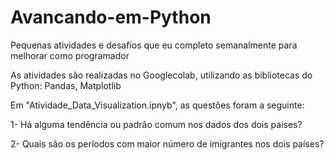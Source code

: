 # Avancando-em-Python

Pequenas atividades e desafios que eu completo semanalmente para melhorar como programador

As atividades são realizadas no Googlecolab, utilizando as bibliotecas do Python: Pandas, Matplotlib

Em "Atividade_Data_Visualization.ipnyb", as questões foram a seguinte:

1- Há alguma tendência ou padrão comum nos dados dos dois países?

2- Quais são os períodos com maior número de imigrantes nos dois países?
